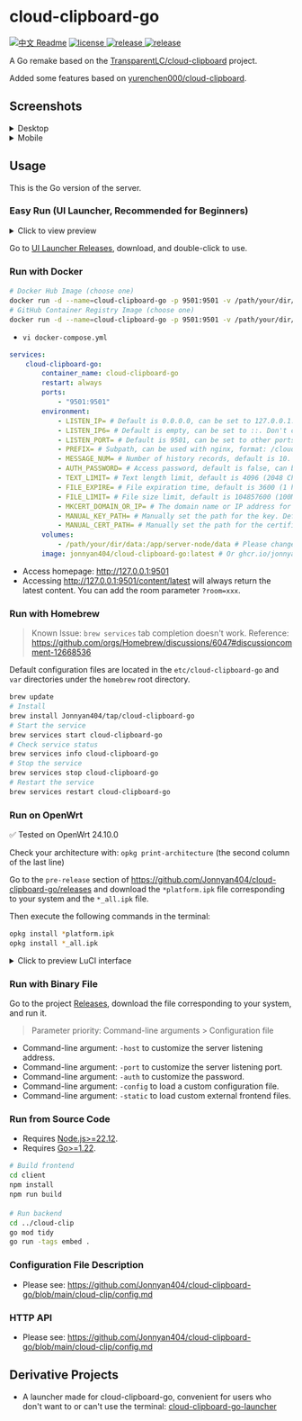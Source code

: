 # cloud-clipboard-go

<p>
  <a href="README.zh.md"><img src="https://img.shields.io/badge/lang-简体中文-blue.svg" alt="中文 Readme"></a>
  <a href="https://raw.githubusercontent.com/jonnyan404/cloud-clipboard-go-launcher/main/LICENSE">
    <img src="https://img.shields.io/github/license/jonnyan404/cloud-clipboard-go-launcher?color=brightgreen" alt="license">
  </a>
  <a href="https://github.com/jonnyan404/cloud-clipboard-go/releases/latest">
    <img src="https://img.shields.io/github/v/release/jonnyan404/cloud-clipboard-go?color=brightgreen&include_prereleases" alt="release">
  </a>
  <a href="https://github.com/jonnyan404/cloud-clipboard-go/releases/latest">
    <img src="https://img.shields.io/github/downloads/jonnyan404/cloud-clipboard-go/total?color=brightgreen&include_prereleases" alt="release">
  </a>
</p>

A Go remake based on the [TransparentLC/cloud-clipboard](https://github.com/TransparentLC/cloud-clipboard) project.

Added some features based on [yurenchen000/cloud-clipboard](https://github.com/yurenchen000/cloud-clipboard).

## Screenshots

<details>
<summary>Desktop</summary>

![](https://ae01.alicdn.com/kf/Hfce3a9b69b3d404c8e3073ab0fffa913v.png)

</details>

<details>
<summary>Mobile</summary>

![](https://ae01.alicdn.com/kf/Hbf859dd0e42c4406bf94a6b6f2f4658cf.png)

</details>

## Usage

This is the Go version of the server.

### Easy Run (UI Launcher, Recommended for Beginners)

<details>
    <summary>Click to view preview</summary>

![](https://github.com/Jonnyan404/cloud-clipboard-go-launcher/blob/main/demo.png)

</details>

Go to [UI Launcher Releases](https://github.com/Jonnyan404/cloud-clipboard-go-launcher/releases), download, and double-click to use.

### Run with Docker

```sh
# Docker Hub Image (choose one)
docker run -d --name=cloud-clipboard-go -p 9501:9501 -v /path/your/dir/data:/app/server-node/data jonnyan404/cloud-clipboard-go
# GitHub Container Registry Image (choose one)
docker run -d --name=cloud-clipboard-go -p 9501:9501 -v /path/your/dir/data:/app/server-node/data ghcr.io/jonnyan404/cloud-clipboard-go
```

- `vi docker-compose.yml`

```yaml
services:
    cloud-clipboard-go:
        container_name: cloud-clipboard-go
        restart: always
        ports:
            - "9501:9501"
        environment:
            - LISTEN_IP= # Default is 0.0.0.0, can be set to 127.0.0.1. Don't change if unsure.
            - LISTEN_IP6= # Default is empty, can be set to ::. Don't change if unsure.
            - LISTEN_PORT= # Default is 9501, can be set to other ports.
            - PREFIX= # Subpath, can be used with nginx, format: /cloud-clipboard
            - MESSAGE_NUM= # Number of history records, default is 10.
            - AUTH_PASSWORD= # Access password, default is false, can be a custom string password.
            - TEXT_LIMIT= # Text length limit, default is 4096 (2048 Chinese characters).
            - FILE_EXPIRE= # File expiration time, default is 3600 (1 hour), unit is seconds.
            - FILE_LIMIT= # File size limit, default is 104857600 (100MB), unit is bytes.
            - MKCERT_DOMAIN_OR_IP= # The domain name or IP address for mkcert, defaults to empty. You can set it to other domain names or IPs. Multiple values can be separated by spaces. Wildcards are supported for domain names only.
            - MANUAL_KEY_PATH= # Manually set the path for the key. Defaults to empty. This parameter has higher priority than MKCERT_DOMAIN_OR_IP.
            - MANUAL_CERT_PATH= # Manually set the path for the certificate. Defaults to empty. This parameter has higher priority than MKCERT_DOMAIN_OR_IP.
        volumes:
            - /path/your/dir/data:/app/server-node/data # Please change to your own directory
        image: jonnyan404/cloud-clipboard-go:latest # Or ghcr.io/jonnyan404/cloud-clipboard-go:latest
```

- Access homepage: http://127.0.0.1:9501
- Accessing http://127.0.0.1:9501/content/latest will always return the latest content. You can add the room parameter `?room=xxx`.

### Run with Homebrew

> Known Issue: `brew services` tab completion doesn't work. Reference: https://github.com/orgs/Homebrew/discussions/6047#discussioncomment-12668536

Default configuration files are located in the `etc/cloud-clipboard-go` and `var` directories under the `homebrew` root directory.

```bash
brew update
# Install
brew install Jonnyan404/tap/cloud-clipboard-go
# Start the service
brew services start cloud-clipboard-go
# Check service status
brew services info cloud-clipboard-go
# Stop the service
brew services stop cloud-clipboard-go
# Restart the service
brew services restart cloud-clipboard-go
```

### Run on OpenWrt

✅ Tested on OpenWrt 24.10.0

Check your architecture with: `opkg print-architecture` (the second column of the last line)

Go to the `pre-release` section of https://github.com/Jonnyan404/cloud-clipboard-go/releases and download the `*platform.ipk` file corresponding to your system and the `*_all.ipk` file.

Then execute the following commands in the terminal:
```bash
opkg install *platform.ipk
opkg install *_all.ipk
```

<details>
    <summary>Click to preview LuCI interface</summary>

![](https://github.com/Jonnyan404/cloud-clipboard-go/blob/main/openwrt/demo.png)

</details>

### Run with Binary File

Go to the project [Releases](https://github.com/Jonnyan404/cloud-clipboard-go/releases), download the file corresponding to your system, and run it.

> Parameter priority: Command-line arguments > Configuration file

- Command-line argument: `-host` to customize the server listening address.
- Command-line argument: `-port` to customize the server listening port.
- Command-line argument: `-auth` to customize the password.
- Command-line argument: `-config` to load a custom configuration file.
- Command-line argument: `-static` to load custom external frontend files.

### Run from Source Code

- Requires [Node.js>=22.12](https://nodejs.org).
- Requires [Go>=1.22](https://go.dev/).

```bash
# Build frontend
cd client
npm install
npm run build

# Run backend
cd ../cloud-clip
go mod tidy
go run -tags embed .
```

### Configuration File Description

- Please see: https://github.com/Jonnyan404/cloud-clipboard-go/blob/main/cloud-clip/config.md

### HTTP API

- Please see: https://github.com/Jonnyan404/cloud-clipboard-go/blob/main/cloud-clip/config.md

## Derivative Projects

- A launcher made for cloud-clipboard-go, convenient for users who don't want to or can't use the terminal: [cloud-clipboard-go-launcher](https://github.com/Jonnyan404/cloud-clipboard-go-launcher)
